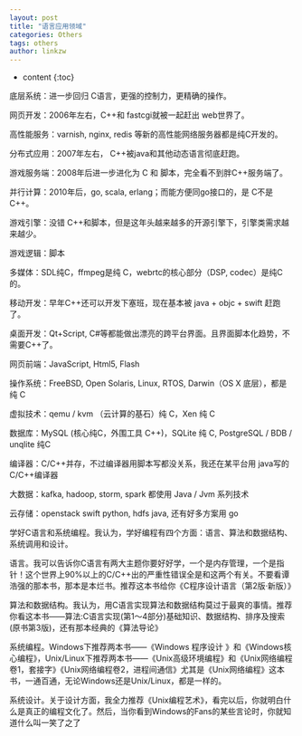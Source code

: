 ```yaml
---
layout: post
title: "语言应用领域"
categories: Others
tags: others
author: linkzw
---
```


* content
{:toc}

底层系统：进一步回归 C语言，更强的控制力，更精确的操作。

网页开发：2006年左右，C++和 fastcgi就被一起赶出 web世界了。

高性能服务：varnish, nginx, redis 等新的高性能网络服务器都是纯C开发的。

分布式应用：2007年左右， C++被java和其他动态语言彻底赶跑。

游戏服务端：2008年后进一步进化为 C 和 脚本，完全看不到胖C++服务端了。

并行计算：2010年后，go, scala, erlang；而能方便同go接口的，是 C不是C++。

游戏引擎：没错 C++和脚本，但是这年头越来越多的开源引擎下，引擎类需求越来越少。

游戏逻辑：脚本

多媒体：SDL纯C，ffmpeg是纯 C，webrtc的核心部分（DSP, codec）是纯C的。

移动开发：早年C++还可以开发下塞班，现在基本被 java + objc + swift 赶跑了。

桌面开发：Qt+Script, C#等都能做出漂亮的跨平台界面。且界面脚本化趋势，不需要C++了。

网页前端：JavaScript, Html5, Flash

操作系统：FreeBSD, Open Solaris, Linux, RTOS, Darwin（OS X 底层），都是纯 C

虚拟技术：qemu / kvm （云计算的基石）纯 C，Xen 纯 C

数据库：MySQL (核心纯C，外围工具 C++)，SQLite 纯 C, PostgreSQL / BDB / unqlite 纯C

编译器：C/C++并存，不过编译器用脚本写都没关系，我还在某平台用 java写的 C/C++编译器

大数据：kafka, hadoop, storm, spark 都使用 Java / Jvm 系列技术

云存储：openstack swift python, hdfs java, 还有好多方案用 go


学好C语言和系统编程。我认为，学好编程有四个方面：语言、算法和数据结构、系统调用和设计。



语言。我可以告诉你C语言有两大主题你要好好学，一个是内存管理，一个是指针！这个世界上90%以上的C/C++出的严重性错误全是和这两个有关。不要看谭浩强的那本书，那本是本烂书。推荐这本书给你《C程序设计语言（第2版·新版）》

算法和数据结构。我认为，用C语言实现算法和数据结构莫过于最爽的事情。推荐你看这本书——算法:C语言实现(第1～4部分)基础知识、数据结构、排序及搜索(原书第3版)，还有那本经典的《算法导论》

系统编程。Windows下推荐两本书——《Windows 程序设计 》和《Windows核心编程》，Unix/Linux下推荐两本书——《Unix高级环境编程》和《Unix网络编程卷1，套接字》《Unix网络编程卷2，进程间通信》尤其是《Unix网络编程》这本书，一通百通，无论Windows还是Unix/Linux，都是一样的。

系统设计。关于设计方面，我全力推荐《Unix编程艺术》，看完以后，你就明白什么是真正的编程文化了。然后，当你看到Windows的Fans的某些言论时，你就知道什么叫一笑了之了